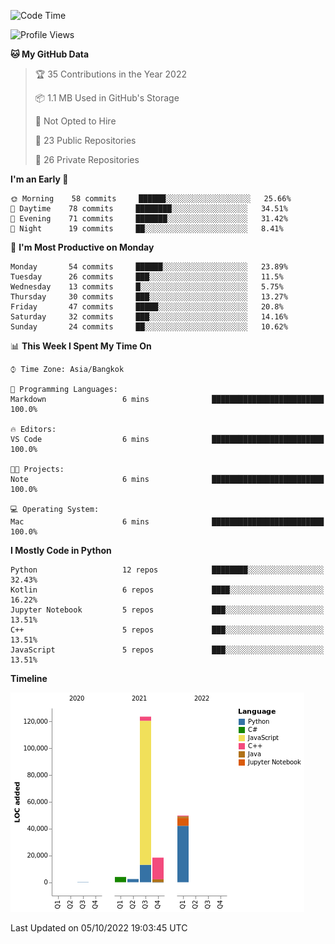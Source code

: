 <!--START_SECTION:waka-->
![Code Time](http://img.shields.io/badge/Code%20Time-838%20hrs%2041%20mins-blue)

![Profile Views](http://img.shields.io/badge/Profile%20Views-0-blue)

**🐱 My GitHub Data** 

> 🏆 35 Contributions in the Year 2022
 > 
> 📦 1.1 MB Used in GitHub's Storage 
 > 
> 🚫 Not Opted to Hire
 > 
> 📜 23 Public Repositories 
 > 
> 🔑 26 Private Repositories  
 > 
**I'm an Early 🐤** 

```text
🌞 Morning    58 commits     ██████░░░░░░░░░░░░░░░░░░░   25.66% 
🌆 Daytime    78 commits     ████████░░░░░░░░░░░░░░░░░   34.51% 
🌃 Evening    71 commits     ███████░░░░░░░░░░░░░░░░░░   31.42% 
🌙 Night      19 commits     ██░░░░░░░░░░░░░░░░░░░░░░░   8.41%

```
📅 **I'm Most Productive on Monday** 

```text
Monday       54 commits     ██████░░░░░░░░░░░░░░░░░░░   23.89% 
Tuesday      26 commits     ███░░░░░░░░░░░░░░░░░░░░░░   11.5% 
Wednesday    13 commits     █░░░░░░░░░░░░░░░░░░░░░░░░   5.75% 
Thursday     30 commits     ███░░░░░░░░░░░░░░░░░░░░░░   13.27% 
Friday       47 commits     █████░░░░░░░░░░░░░░░░░░░░   20.8% 
Saturday     32 commits     ███░░░░░░░░░░░░░░░░░░░░░░   14.16% 
Sunday       24 commits     ██░░░░░░░░░░░░░░░░░░░░░░░   10.62%

```


📊 **This Week I Spent My Time On** 

```text
⌚︎ Time Zone: Asia/Bangkok

💬 Programming Languages: 
Markdown                 6 mins              █████████████████████████   100.0%

🔥 Editors: 
VS Code                  6 mins              █████████████████████████   100.0%

🐱‍💻 Projects: 
Note                     6 mins              █████████████████████████   100.0%

💻 Operating System: 
Mac                      6 mins              █████████████████████████   100.0%

```

**I Mostly Code in Python** 

```text
Python                   12 repos            ████████░░░░░░░░░░░░░░░░░   32.43% 
Kotlin                   6 repos             ████░░░░░░░░░░░░░░░░░░░░░   16.22% 
Jupyter Notebook         5 repos             ███░░░░░░░░░░░░░░░░░░░░░░   13.51% 
C++                      5 repos             ███░░░░░░░░░░░░░░░░░░░░░░   13.51% 
JavaScript               5 repos             ███░░░░░░░░░░░░░░░░░░░░░░   13.51%

```


**Timeline**

![Chart not found](https://raw.githubusercontent.com/pntt3011/pntt3011/main/charts/bar_graph.png) 


 Last Updated on 05/10/2022 19:03:45 UTC
<!--END_SECTION:waka-->
